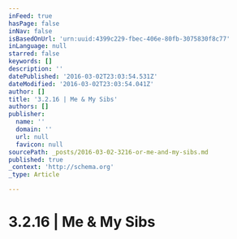 ```yaml
---
inFeed: true
hasPage: false
inNav: false
isBasedOnUrl: 'urn:uuid:4399c229-fbec-406e-80fb-3075830f8c77'
inLanguage: null
starred: false
keywords: []
description: ''
datePublished: '2016-03-02T23:03:54.531Z'
dateModified: '2016-03-02T23:03:54.041Z'
author: []
title: '3.2.16 | Me & My Sibs'
authors: []
publisher:
  name: ''
  domain: ''
  url: null
  favicon: null
sourcePath: _posts/2016-03-02-3216-or-me-and-my-sibs.md
published: true
_context: 'http://schema.org'
_type: Article

---
```

# 3.2.16 | Me & My Sibs